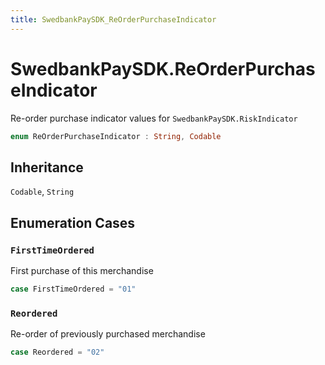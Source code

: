 ```yaml
---
title: SwedbankPaySDK_ReOrderPurchaseIndicator
---
```

# SwedbankPaySDK.ReOrderPurchaseIndicator

Re-order purchase indicator values for `SwedbankPaySDK.RiskIndicator`

``` swift
enum ReOrderPurchaseIndicator : String, Codable 
```

## Inheritance

`Codable`, `String`

## Enumeration Cases

### `FirstTimeOrdered`

First purchase of this merchandise

``` swift
case FirstTimeOrdered = "01"
```

### `Reordered`

Re-order of previously purchased merchandise

``` swift
case Reordered = "02"
```
